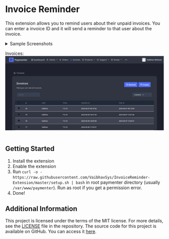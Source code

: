 # Invoice Reminder
This extension allows you to remind users about their unpaid invoices. You can enter a invoice ID and it will send a reminder to that user about the invoice.

<details>
<summary>Sample Screenshots

Invoices:
<img src="assets/invoices-index.png" alt="Invoices Index" />
</summary>
Remind:
<img src="assets/remind.png" alt="Remind" />
Remind Success:
<img src="assets/remind-success.png" alt="Remind Success" />
Remind Fail:
<img src="assets/remind-fail.png" alt="Remind Fail" />
</details>

## Getting Started
1. Install the extension
1. Enable the extension
2. Run `curl -o - https://raw.githubusercontent.com/VaibhavSys/InvoiceReminder-Extension/master/setup.sh | bash` in root paymenter directory (usually `/var/www/paymenter`). Run as root if you get a permission error.
3. Done!

## Additional Information
This project is licensed under the terms of the MIT license. For more details, see the [LICENSE](LICENSE) file in the repository. The source code for this project is available on GitHub. You can access it [here](https://github.com/VaibhavSys/InvoiceReminder-Extension).